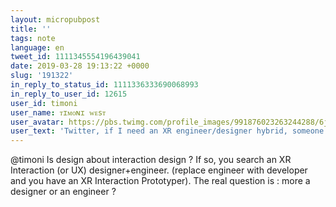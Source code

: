```yaml
---
layout: micropubpost
title: ''
tags: note
language: en
tweet_id: 1111345554196439041
date: 2019-03-28 19:13:22 +0000
slug: '191322'
in_reply_to_status_id: 1111336333690068993
in_reply_to_user_id: 12615
user_id: timoni
user_name: ᴛɪᴍᴏɴɪ ᴡᴇsᴛ
user_avatar: https://pbs.twimg.com/profile_images/991876023263244288/6j1d-eU4.jpg
user_text: 'Twitter, if I need an XR engineer/designer hybrid, someone who is a fantastic designer but also has the engineering chops to bring their own, and others visions to life, what is that called? (This is not an artist role.)'
---
```

@timoni Is design about interaction design ? If so, you search an XR Interaction (or UX) designer+engineer. (replace engineer with developer and you have an XR Interaction Prototyper). The real question is : more a designer or an engineer ?
